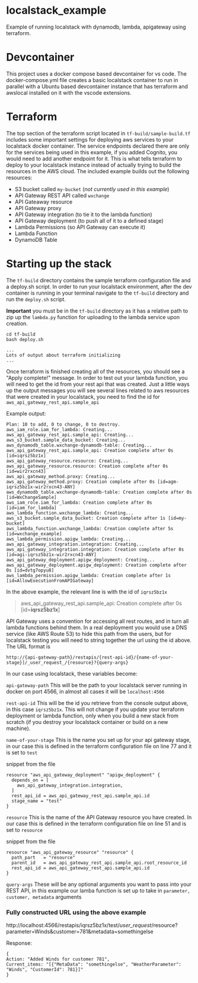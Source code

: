 # localstack_example
Example of running localstack with dynamodb, lambda, apigateway using terraform.

# Devcontainer
This project uses a docker compose based devcontainer for vs code. The docker-compose.yml file creates a basic localstack container to run in parallel
with a Ubuntu based devcontainer instance that has terraform and awslocal installed on it with the vscode extensions.

# Terraform
The top section of the terraform script located in `tf-build/sample-build.tf` includes some important settings for deploying aws services to your localstack docker container. The service endpoints declared there are only for the services being used in this example, if you added Cognito, you would need to add another endpoint for it. This is what tells terraform to deploy to your localstack instance instead of actually trying to build the resources in the AWS cloud. The included example builds out the following resources:
- S3 bucket called `my-bucket` (_not currently used in this example_)
- API Gateway REST API called `wxchange`
- API Gateaway resource
- API Gateway proxy
- API Gateway integration (to tie it to the lambda function)
- API Gateway deployment (to push all of it to a defined stage)
- Lambda Permissions (so API Gateway can execute it)
- Lambda Function
- DynamoDB Table


# Starting up the stack
The `tf-build` directory contains the sample terraform configuration file and a deploy.sh script. In order to run your localstack environment, after the dev container is running in your terminal navigate to the `tf-build` directory and run the `deploy.sh` script. 

**Important** you must be in the `tf-build` directory as it has a relative path to zip up the `lambda.py` function for uploading to the lambda service upon creation.

```
cd tf-build
bash deploy.sh

...
Lots of output about terraform initializing
...
```

Once terraform is finished creating all of the resources, you should see a "Apply complete!" message. In order to test out your lambda function, you will need to get the id from your rest api that was created. Just a little ways up the output messages you will see several lines related to aws resources that were created in your localstack, you need to find the id for `aws_api_gateway_rest_api.sample_api`

Example output:

```
Plan: 10 to add, 0 to change, 0 to destroy.
aws_iam_role.iam_for_lambda: Creating...
aws_api_gateway_rest_api.sample_api: Creating...
aws_s3_bucket.sample_data_bucket: Creating...
aws_dynamodb_table.wxchange-dynamodb-table: Creating...
aws_api_gateway_rest_api.sample_api: Creation complete after 0s [id=iqrsz5bz1x]
aws_api_gateway_resource.resource: Creating...
aws_api_gateway_resource.resource: Creation complete after 0s [id=wir2rxcn43]
aws_api_gateway_method.proxy: Creating...
aws_api_gateway_method.proxy: Creation complete after 0s [id=agm-iqrsz5bz1x-wir2rxcn43-ANY]
aws_dynamodb_table.wxchange-dynamodb-table: Creation complete after 0s [id=WxChangeSample]
aws_iam_role.iam_for_lambda: Creation complete after 0s [id=iam_for_lambda]
aws_lambda_function.wxchange_lambda: Creating...
aws_s3_bucket.sample_data_bucket: Creation complete after 1s [id=my-bucket]
aws_lambda_function.wxchange_lambda: Creation complete after 5s [id=wxchange_example]
aws_lambda_permission.apigw_lambda: Creating...
aws_api_gateway_integration.integration: Creating...
aws_api_gateway_integration.integration: Creation complete after 0s [id=agi-iqrsz5bz1x-wir2rxcn43-ANY]
aws_api_gateway_deployment.apigw_deployment: Creating...
aws_api_gateway_deployment.apigw_deployment: Creation complete after 0s [id=dvtg7opyu8]
aws_lambda_permission.apigw_lambda: Creation complete after 1s [id=AllowExecutionFromAPIGateway]
```

In the above example, the relevant line is with the id of `iqrsz5bz1x`
> aws_api_gateway_rest_api.sample_api: Creation complete after 0s [id=**iqrsz5bz1x**]

API Gateway uses a convention for accessing all rest routes, and in turn all lambda functions behind them. In a real deployment you would use a DNS service (like AWS Route 53) to hide this path from the users, but for localstack testing you will need to string together the url using the id above. The URL format is

`http://{api-gateway-path}/restapis/{rest-api-id}/{name-of-your-stage}]/_user_request_/{resource}?{query-args}`

In our case using localstack, these variables become:

`api-gateway-path`
This will be the path to your localstack server running in docker on port 4566, in almost all cases it will be `localhost:4566`

`rest-api-id`
This will be the id you retrieve from the console output above, in this case `iqrsz5bz1x`. This will not change if you update your terraform deployment or lambda function, only when you build a new stack from scratch (if you destroy your localstack container or build on a new machine).

`name-of-your-stage`
This is the name you set up for your api gateway stage, in our case this is defined in the terraform configuration file on line 77 and it is set to `test`

snippet from the file
```
resource "aws_api_gateway_deployment" "apigw_deployment" {
  depends_on = [
    aws_api_gateway_integration.integration,
  ]
  rest_api_id = aws_api_gateway_rest_api.sample_api.id
  stage_name = "test"
}
```

`resource`
This is the name of the API Gateway resource you have created. In our case this is defined in the terraform configuration file on line 51 and is set to `resource`

snippet from the file
```
resource "aws_api_gateway_resource" "resource" {
  path_part   = "resource"
  parent_id   = aws_api_gateway_rest_api.sample_api.root_resource_id
  rest_api_id = aws_api_gateway_rest_api.sample_api.id
}
```

`query-args`
These will be any optional arguments you want to pass into your REST API, in this example our lamba function is set up to take in `parameter, customer, metadata` arguments

### Fully constructed URL using the above example
http://localhost:4566/restapis/iqrsz5bz1x/test/_user_request_/resource?parameter=Winds&customer=781&metadata=somethingelse

Response:
```
{
Action: "Added Winds for customer 781",
Current_items: "[{"MetaData": "somethingelse", "WeatherParameter": "Winds", "CustomerId": 781}]"
}
```
